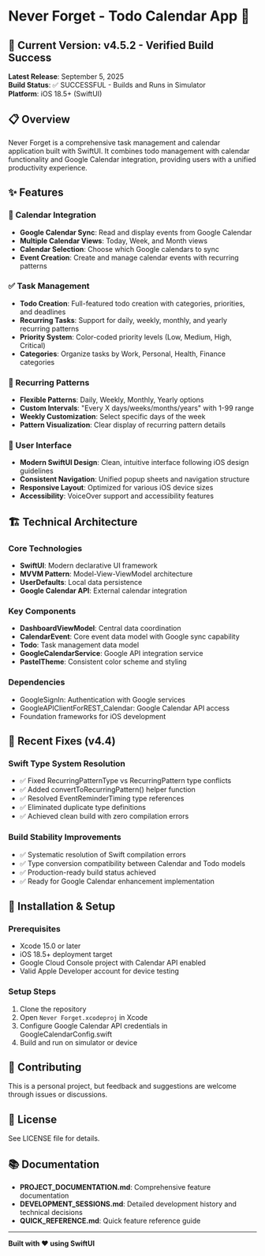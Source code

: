 # Never Forget - Todo Calendar App 📱

## 🚀 Current Version: v4.5.2 - Verified Build Success
**Latest Release**: September 5, 2025  
**Build Status**: ✅ SUCCESSFUL - Builds and Runs in Simulator  
**Platform**: iOS 18.5+ (SwiftUI)

## 📋 Overview
Never Forget is a comprehensive task management and calendar application built with SwiftUI. It combines todo management with calendar functionality and Google Calendar integration, providing users with a unified productivity experience.

## ✨ Features

### 📅 Calendar Integration
- **Google Calendar Sync**: Read and display events from Google Calendar
- **Multiple Calendar Views**: Today, Week, and Month views
- **Calendar Selection**: Choose which Google calendars to sync
- **Event Creation**: Create and manage calendar events with recurring patterns

### ✅ Task Management
- **Todo Creation**: Full-featured todo creation with categories, priorities, and deadlines
- **Recurring Tasks**: Support for daily, weekly, monthly, and yearly recurring patterns
- **Priority System**: Color-coded priority levels (Low, Medium, High, Critical)
- **Categories**: Organize tasks by Work, Personal, Health, Finance categories

### 🔄 Recurring Patterns
- **Flexible Patterns**: Daily, Weekly, Monthly, Yearly options
- **Custom Intervals**: "Every X days/weeks/months/years" with 1-99 range
- **Weekly Customization**: Select specific days of the week
- **Pattern Visualization**: Clear display of recurring pattern details

### 🎨 User Interface
- **Modern SwiftUI Design**: Clean, intuitive interface following iOS design guidelines
- **Consistent Navigation**: Unified popup sheets and navigation structure
- **Responsive Layout**: Optimized for various iOS device sizes
- **Accessibility**: VoiceOver support and accessibility features

## 🏗️ Technical Architecture

### Core Technologies
- **SwiftUI**: Modern declarative UI framework
- **MVVM Pattern**: Model-View-ViewModel architecture
- **UserDefaults**: Local data persistence
- **Google Calendar API**: External calendar integration

### Key Components
- **DashboardViewModel**: Central data coordination
- **CalendarEvent**: Core event data model with Google sync capability
- **Todo**: Task management data model
- **GoogleCalendarService**: Google API integration service
- **PastelTheme**: Consistent color scheme and styling

### Dependencies
- GoogleSignIn: Authentication with Google services
- GoogleAPIClientForREST_Calendar: Google Calendar API access
- Foundation frameworks for iOS development

## 🔧 Recent Fixes (v4.4)

### Swift Type System Resolution
- ✅ Fixed RecurringPatternType vs RecurringPattern type conflicts
- ✅ Added convertToRecurringPattern() helper function
- ✅ Resolved EventReminderTiming type references
- ✅ Eliminated duplicate type definitions
- ✅ Achieved clean build with zero compilation errors

### Build Stability Improvements
- ✅ Systematic resolution of Swift compilation errors
- ✅ Type conversion compatibility between Calendar and Todo models
- ✅ Production-ready build status achieved
- ✅ Ready for Google Calendar enhancement implementation

## 📱 Installation & Setup

### Prerequisites
- Xcode 15.0 or later
- iOS 18.5+ deployment target
- Google Cloud Console project with Calendar API enabled
- Valid Apple Developer account for device testing

### Setup Steps
1. Clone the repository
2. Open `Never Forget.xcodeproj` in Xcode
3. Configure Google Calendar API credentials in GoogleCalendarConfig.swift
4. Build and run on simulator or device

## 🤝 Contributing
This is a personal project, but feedback and suggestions are welcome through issues or discussions.

## 📄 License
See LICENSE file for details.

## 📚 Documentation
- **PROJECT_DOCUMENTATION.md**: Comprehensive feature documentation
- **DEVELOPMENT_SESSIONS.md**: Detailed development history and technical decisions
- **QUICK_REFERENCE.md**: Quick feature reference guide

---
**Built with ❤️ using SwiftUI**

